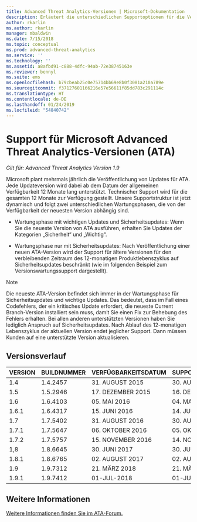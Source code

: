 ```yaml
---
title: Advanced Threat Analytics-Versionen | Microsoft-Dokumentation
description: Erläutert die unterschiedlichen Supportoptionen für die Versionen von Microsoft Advanced Threat Analytics (ATA).
author: rkarlin
ms.author: rkarlin
manager: mbaldwin
ms.date: 7/15/2018
ms.topic: conceptual
ms.prod: advanced-threat-analytics
ms.service: ''
ms.technology: ''
ms.assetid: a8afbd91-c888-4dfc-94ab-72e38745163e
ms.reviewer: bennyl
ms.suite: ems
ms.openlocfilehash: b79cbeab25c0e75714bb69e8b0f3081a210a789e
ms.sourcegitcommit: f37127601166216e57e56611f85dd783c291114c
ms.translationtype: HT
ms.contentlocale: de-DE
ms.lasthandoff: 01/24/2019
ms.locfileid: "54840742"
---
```

# <a name="support-for-microsoft-advanced-threat-analytics-ata-versions"></a>Support für Microsoft Advanced Threat Analytics-Versionen (ATA)


*Gilt für: Advanced Threat Analytics Version 1.9*

Microsoft plant mehrmals jährlich die Veröffentlichung von Updates für ATA. Jede Updateversion wird dabei ab dem Datum der allgemeinen Verfügbarkeit 12 Monate lang unterstützt. Technischer Support wird für die gesamten 12 Monate zur Verfügung gestellt. Unsere Supportstruktur ist jetzt dynamisch und folgt zwei unterschiedlichen Wartungsphasen, die von der Verfügbarkeit der neuesten Version abhängig sind.

-   Wartungsphase mit wichtigen Updates und Sicherheitsupdates: Wenn Sie die neueste Version von ATA ausführen, erhalten Sie Updates der Kategorien „Sicherheit“ und „Wichtig“.

-   Wartungsphase nur mit Sicherheitsupdates: Nach Veröffentlichung einer neuen ATA-Version wird der Support für ältere Versionen für den verbleibenden Zeitraum des 12-monatigen Produktlebenszyklus auf Sicherheitsupdates beschränkt (wie im folgenden Beispiel zum Versionswartungssupport dargestellt).
 
> [!Note]
> Die neueste ATA-Version befindet sich immer in der Wartungsphase für Sicherheitsupdates und wichtige Updates. Das bedeutet, dass im Fall eines Codefehlers, der ein kritisches Update erfordert, die neueste Current Branch-Version installiert sein muss, damit Sie einen Fix zur Behebung des Fehlers erhalten. Bei allen anderen unterstützten Versionen haben Sie lediglich Anspruch auf Sicherheitsupdates. Nach Ablauf des 12-monatigen Lebenszyklus der aktuellen Version endet jeglicher Support. Dann müssen Kunden auf eine unterstützte Version aktualisieren.

## <a name="version-history"></a>Versionsverlauf

|VERSION|BUILDNUMMER|VERFÜGBARKEITSDATUM|SUPPORTENDDATUM|
|----|----|----|----|
|1.4|1.4.2457|31. AUGUST 2015|30. AUGUST 2016|
|1.5|1.5.2946|17. DEZEMBER 2015|16. DEZEMBER 2016|
|1.6|1.6.4103|05. MAI 2016|04. MAI 2017|
|1.6.1|1.6.4317|15. JUNI 2016|14. JUNI 2017|
|1.7|1.7.5402|31. AUGUST 2016|30. AUGUST 2017|
|1.7.1|1.7.5647|06. OKTOBER 2016|05. OKTOBER 2017|
|1.7.2|1.7.5757|15. NOVEMBER 2016|14. NOVEMBER 2017|
|1,8|1.8.6645|30. JUNI 2017|30. JUNI 2018|
|1.8.1|1.8.6765|02. AUGUST 2017|02. AUGUST 2018|
|1.9|1.9.7312|21. MÄRZ 2018|21. MÄRZ 2019|
|1.9.1|1.9.7412|01-JUL-2018|01-JUL-2019|



## <a name="see-also"></a>Weitere Informationen
[Weitere Informationen finden Sie im ATA-Forum.](https://social.technet.microsoft.com/Forums/security/home?forum=mata)
